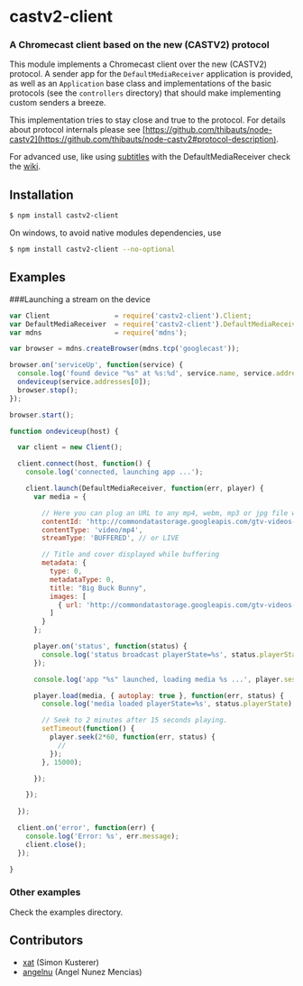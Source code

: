 castv2-client
=============
### A Chromecast client based on the new (CASTV2) protocol

This module implements a Chromecast client over the new (CASTV2) protocol. A sender app for the `DefaultMediaReceiver` application is provided, as well as an `Application` base class and implementations of the basic protocols (see the `controllers` directory) that should make implementing custom senders a breeze.

This implementation tries to stay close and true to the protocol. For details about protocol internals please see [https://github.com/thibauts/node-castv2](https://github.com/thibauts/node-castv2#protocol-description). 

For advanced use, like using [subtitles](https://github.com/thibauts/node-castv2-client/wiki/How-to-use-subtitles-with-the-DefaultMediaReceiver-app) with the DefaultMediaReceiver check the [wiki](https://github.com/thibauts/node-castv2-client/wiki).

Installation
------------

``` bash
$ npm install castv2-client
```

On windows, to avoid native modules dependencies, use

``` bash
$ npm install castv2-client --no-optional
```

Examples
--------

###Launching a stream on the device

``` javascript
var Client                = require('castv2-client').Client;
var DefaultMediaReceiver  = require('castv2-client').DefaultMediaReceiver;
var mdns                  = require('mdns');

var browser = mdns.createBrowser(mdns.tcp('googlecast'));

browser.on('serviceUp', function(service) {
  console.log('found device "%s" at %s:%d', service.name, service.addresses[0], service.port);
  ondeviceup(service.addresses[0]);
  browser.stop();
});

browser.start();

function ondeviceup(host) {

  var client = new Client();

  client.connect(host, function() {
    console.log('connected, launching app ...');

    client.launch(DefaultMediaReceiver, function(err, player) {
      var media = {

      	// Here you can plug an URL to any mp4, webm, mp3 or jpg file with the proper contentType.
        contentId: 'http://commondatastorage.googleapis.com/gtv-videos-bucket/big_buck_bunny_1080p.mp4',
        contentType: 'video/mp4',
        streamType: 'BUFFERED', // or LIVE

        // Title and cover displayed while buffering
        metadata: {
          type: 0,
          metadataType: 0,
          title: "Big Buck Bunny", 
          images: [
            { url: 'http://commondatastorage.googleapis.com/gtv-videos-bucket/sample/images/BigBuckBunny.jpg' }
          ]
        }        
      };

      player.on('status', function(status) {
        console.log('status broadcast playerState=%s', status.playerState);
      });

      console.log('app "%s" launched, loading media %s ...', player.session.displayName, media.contentId);

      player.load(media, { autoplay: true }, function(err, status) {
        console.log('media loaded playerState=%s', status.playerState);

        // Seek to 2 minutes after 15 seconds playing.
        setTimeout(function() {
          player.seek(2*60, function(err, status) {
            //
          });
        }, 15000);

      });

    });
    
  });

  client.on('error', function(err) {
    console.log('Error: %s', err.message);
    client.close();
  });

}
```

### Other examples

Check the examples directory.


Contributors
------------

* [xat](https://github.com/xat) (Simon Kusterer)
* [angelnu](https://github.com/angelnu) (Angel Nunez Mencias)
